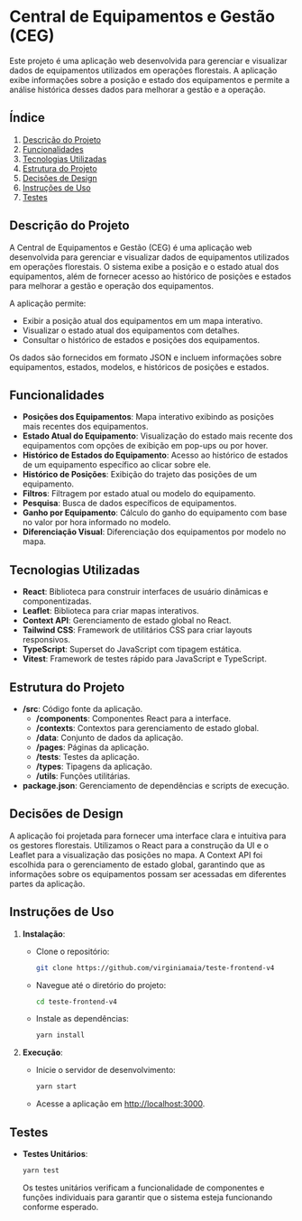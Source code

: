 # Central de Equipamentos e Gestão (CEG)

Este projeto é uma aplicação web desenvolvida para gerenciar e visualizar dados de equipamentos utilizados em operações florestais. A aplicação exibe informações sobre a posição e estado dos equipamentos e permite a análise histórica desses dados para melhorar a gestão e a operação.

## Índice

1. [Descrição do Projeto](#descrição-do-projeto)
2. [Funcionalidades](#funcionalidades)
3. [Tecnologias Utilizadas](#tecnologias-utilizadas)
4. [Estrutura do Projeto](#estrutura-do-projeto)
5. [Decisões de Design](#decisões-de-design)
6. [Instruções de Uso](#instruções-de-uso)
7. [Testes](#testes)

## Descrição do Projeto

A Central de Equipamentos e Gestão (CEG) é uma aplicação web desenvolvida para gerenciar e visualizar dados de equipamentos utilizados em operações florestais. O sistema exibe a posição e o estado atual dos equipamentos, além de fornecer acesso ao histórico de posições e estados para melhorar a gestão e operação dos equipamentos.

A aplicação permite:

- Exibir a posição atual dos equipamentos em um mapa interativo.
- Visualizar o estado atual dos equipamentos com detalhes.
- Consultar o histórico de estados e posições dos equipamentos.

Os dados são fornecidos em formato JSON e incluem informações sobre equipamentos, estados, modelos, e históricos de posições e estados.

## Funcionalidades

- **Posições dos Equipamentos**: Mapa interativo exibindo as posições mais recentes dos equipamentos.
- **Estado Atual do Equipamento**: Visualização do estado mais recente dos equipamentos com opções de exibição em pop-ups ou por hover.
- **Histórico de Estados do Equipamento**: Acesso ao histórico de estados de um equipamento específico ao clicar sobre ele.
- **Histórico de Posições**: Exibição do trajeto das posições de um equipamento. 
- **Filtros**: Filtragem por estado atual ou modelo do equipamento.
- **Pesquisa**: Busca de dados específicos de equipamentos.
- **Ganho por Equipamento**: Cálculo do ganho do equipamento com base no valor por hora informado no modelo.
- **Diferenciação Visual**: Diferenciação dos equipamentos por modelo no mapa.

## Tecnologias Utilizadas

- **React**: Biblioteca para construir interfaces de usuário dinâmicas e componentizadas.
- **Leaflet**: Biblioteca para criar mapas interativos.
- **Context API**: Gerenciamento de estado global no React.
- **Tailwind CSS**: Framework de utilitários CSS para criar layouts responsivos.
- **TypeScript**: Superset do JavaScript com tipagem estática.
- **Vitest**: Framework de testes rápido para JavaScript e TypeScript.

## Estrutura do Projeto

- **/src**: Código fonte da aplicação.
  - **/components**: Componentes React para a interface.
  - **/contexts**: Contextos para gerenciamento de estado global.
  - **/data**: Conjunto de dados da aplicação.
  - **/pages**: Páginas da aplicação.
  - **/tests**: Testes da aplicação.
  - **/types**: Tipagens da aplicação.
  - **/utils**: Funções utilitárias.
- **package.json**: Gerenciamento de dependências e scripts de execução.

## Decisões de Design

A aplicação foi projetada para fornecer uma interface clara e intuitiva para os gestores florestais. Utilizamos o React para a construção da UI e o Leaflet para a visualização das posições no mapa. A Context API foi escolhida para o gerenciamento de estado global, garantindo que as informações sobre os equipamentos possam ser acessadas em diferentes partes da aplicação.

## Instruções de Uso

1. **Instalação**:

   - Clone o repositório:

     ```bash
     git clone https://github.com/virginiamaia/teste-frontend-v4
     ```

   - Navegue até o diretório do projeto:

     ```bash
     cd teste-frontend-v4
     ```

   - Instale as dependências:

     ```bash
     yarn install
     ```

2. **Execução**:

   - Inicie o servidor de desenvolvimento:

     ```bash
     yarn start
     ```

   - Acesse a aplicação em [http://localhost:3000](http://localhost:3000).

## Testes

- **Testes Unitários**:

  ```bash
  yarn test
  ```

  Os testes unitários verificam a funcionalidade de componentes e funções individuais para garantir que o sistema esteja funcionando conforme esperado.


